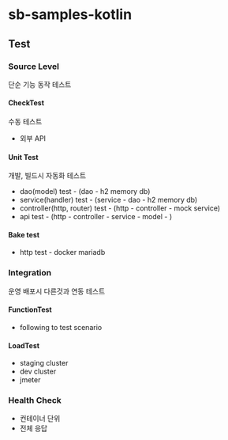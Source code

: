 sb-samples-kotlin
=================


## Test

### Source Level

단순 기능 동작 테스트

#### CheckTest

수동 테스트

* 외부 API

#### Unit Test

개발, 빌드시 자동화 테스트

* dao(model) test - (dao - h2 memory db)
* service(handler) test - (service - dao - h2 memory db)
* controller(http, router) test - (http - controller - mock service)
* api test - (http - controller - service - model - )

#### Bake test

* http test - docker mariadb

### Integration

운영 배포시 다른것과 연동 테스트

#### FunctionTest

* following to test scenario

#### LoadTest

* staging cluster
* dev cluster
* jmeter

### Health Check

* 컨테이너 단위
* 전체 응답
